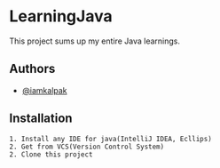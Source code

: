 # LearningJava
This project sums up my entire Java learnings.
## Authors
- [@iamkalpak](https://www.github.com/iamkalpak)
## Installation

    1. Install any IDE for java(IntelliJ IDEA, Ecllips)
    2. Get from VCS(Version Control System)
    2. Clone this project